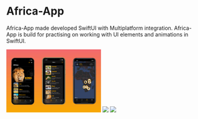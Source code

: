 # Africa-App
Africa-App made developed SwiftUI with Multiplatform integration. Africa-App is build for practising on working with UI elements and animations in SwiftUI.

<img src="Screenshots/image1.jpeg" width="250">
<img src="Screenshots/image2.jpeg" width="250">
<img src="Screenshots/image3.jpeg" width="250">
